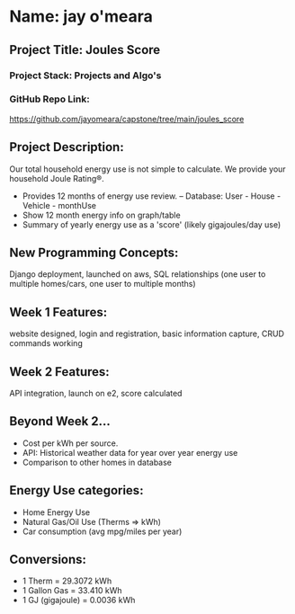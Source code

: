 # Name: jay o'meara
## Project Title: Joules Score
### Project Stack: Projects and Algo's
### GitHub Repo Link:
https://github.com/jayomeara/capstone/tree/main/joules_score

## Project Description:
Our total household energy use is not simple to calculate. We provide your household Joule Rating®.

- Provides 12 months of energy use review.
– Database: User - House - Vehicle - monthUse
- Show 12 month energy info on graph/table
- Summary of yearly energy use as a 'score' (likely gigajoules/day use)

## New Programming Concepts:
Django deployment, launched on aws, SQL relationships (one user to multiple homes/cars, one user to multiple months)

## Week 1 Features:
website designed, login and registration, basic information capture, CRUD commands working

## Week 2 Features:

API integration, launch on e2, score calculated

## Beyond Week 2...
- Cost per kWh per source.
- API: Historical weather data for year over year energy use
- Comparison to other homes in database

## Energy Use categories:
- Home Energy Use
- Natural Gas/Oil Use (Therms => kWh)
- Car consumption (avg mpg/miles per year)

## Conversions:
- 1 Therm = 29.3072 kWh
- 1 Gallon Gas = 33.410 kWh
- 1 GJ (gigajoule) = 0.0036 kWh